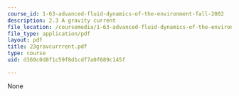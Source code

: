```yaml
---
course_id: 1-63-advanced-fluid-dynamics-of-the-environment-fall-2002
description: 2.3 A gravity current
file_location: /coursemedia/1-63-advanced-fluid-dynamics-of-the-environment-fall-2002/d369c0d8f1c59f8d1cdf7a0f689c145f_23gravcurrrent.pdf
file_type: application/pdf
layout: pdf
title: 23gravcurrrent.pdf
type: course
uid: d369c0d8f1c59f8d1cdf7a0f689c145f

---
```

None